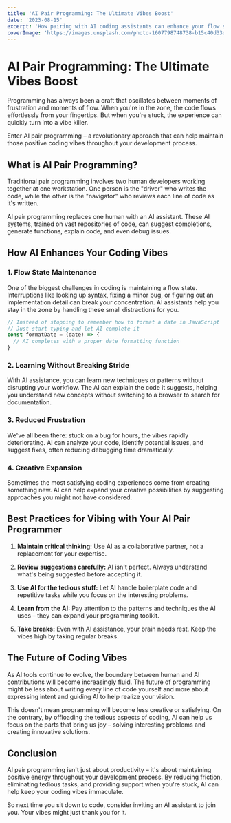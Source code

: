 ```yaml
---
title: 'AI Pair Programming: The Ultimate Vibes Boost'
date: '2023-08-15'
excerpt: 'How pairing with AI coding assistants can enhance your flow state and improve your programming experience.'
coverImage: 'https://images.unsplash.com/photo-1607798748738-b15c40d33d57'
---
```


# AI Pair Programming: The Ultimate Vibes Boost

Programming has always been a craft that oscillates between moments of frustration and moments of flow. When you're in the zone, the code flows effortlessly from your fingertips. But when you're stuck, the experience can quickly turn into a vibe killer.

Enter AI pair programming – a revolutionary approach that can help maintain those positive coding vibes throughout your development process.

## What is AI Pair Programming?

Traditional pair programming involves two human developers working together at one workstation. One person is the "driver" who writes the code, while the other is the "navigator" who reviews each line of code as it's written.

AI pair programming replaces one human with an AI assistant. These AI systems, trained on vast repositories of code, can suggest completions, generate functions, explain code, and even debug issues.

## How AI Enhances Your Coding Vibes

### 1. Flow State Maintenance

One of the biggest challenges in coding is maintaining a flow state. Interruptions like looking up syntax, fixing a minor bug, or figuring out an implementation detail can break your concentration. AI assistants help you stay in the zone by handling these small distractions for you.

```javascript
// Instead of stopping to remember how to format a date in JavaScript
// Just start typing and let AI complete it
const formatDate = (date) => {
  // AI completes with a proper date formatting function
}
```

### 2. Learning Without Breaking Stride

With AI assistance, you can learn new techniques or patterns without disrupting your workflow. The AI can explain the code it suggests, helping you understand new concepts without switching to a browser to search for documentation.

### 3. Reduced Frustration

We've all been there: stuck on a bug for hours, the vibes rapidly deteriorating. AI can analyze your code, identify potential issues, and suggest fixes, often reducing debugging time dramatically.

### 4. Creative Expansion

Sometimes the most satisfying coding experiences come from creating something new. AI can help expand your creative possibilities by suggesting approaches you might not have considered.

## Best Practices for Vibing with Your AI Pair Programmer

1. **Maintain critical thinking:** Use AI as a collaborative partner, not a replacement for your expertise.

2. **Review suggestions carefully:** AI isn't perfect. Always understand what's being suggested before accepting it.

3. **Use AI for the tedious stuff:** Let AI handle boilerplate code and repetitive tasks while you focus on the interesting problems.

4. **Learn from the AI:** Pay attention to the patterns and techniques the AI uses – they can expand your programming toolkit.

5. **Take breaks:** Even with AI assistance, your brain needs rest. Keep the vibes high by taking regular breaks.

## The Future of Coding Vibes

As AI tools continue to evolve, the boundary between human and AI contributions will become increasingly fluid. The future of programming might be less about writing every line of code yourself and more about expressing intent and guiding AI to help realize your vision.

This doesn't mean programming will become less creative or satisfying. On the contrary, by offloading the tedious aspects of coding, AI can help us focus on the parts that bring us joy – solving interesting problems and creating innovative solutions.

## Conclusion

AI pair programming isn't just about productivity – it's about maintaining positive energy throughout your development process. By reducing friction, eliminating tedious tasks, and providing support when you're stuck, AI can help keep your coding vibes immaculate.

So next time you sit down to code, consider inviting an AI assistant to join you. Your vibes might just thank you for it.
